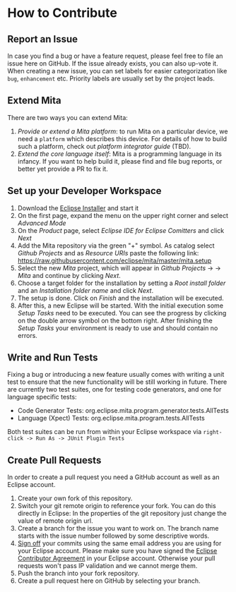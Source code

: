 # How to Contribute

## Report an Issue
In case you find a bug or have a feature request, please feel free to file an issue here on GitHub. If the issue already exists, you can also up-vote it. When creating a new issue, you can set labels for easier categorization like `bug`, `enhancement` etc. Priority labels are usually set by the project leads.

## Extend Mita
There are two ways you can extend Mita:

1. _Provide or extend a Mita platform_: to run Mita on a particular device, we need a `platform` which describes this device. For details of how to build such a platform, check out _platform integrator guide_ (TBD).
2. _Extend the core language itself_: Mita is a programming language in its infancy. If you want to help build it, please find and file bug reports, or better yet provide a PR to fix it.

## Set up your Developer Workspace
1. Download the <a href="https://wiki.eclipse.org/Eclipse_Oomph_Installer" target="_blank">Eclipse Installer</a> and start it
3. On the first page, expand the menu on the upper right corner and select *Advanced Mode*
4. On the *Product* page, select *Eclipse IDE for Eclipse Comitters* and click *Next*
5. Add the Mita repository via the green "+" symbol. As catalog select *Github Projects* and as *Resource URIs* paste the following link: https://raw.githubusercontent.com/eclipse/mita/master/mita.setup
6. Select the new *Mita* project, which will appear in *Github Projects* -> *<User>* -> *Mita* and continue by clicking *Next*.
7. Choose a target folder for the installation by setting a *Root install folder* and an *Installation folder name* and click *Next*.
8. The setup is done. Click on *Finish* and the installation will be executed.
9. After this, a new Eclipse will be started. With the initial execution some *Setup Tasks* need to be executed. You can see the progress by clicking on the double arrow symbol on the bottom right. After finishing the *Setup Tasks* your environment is ready to use and should contain no errors.

## Write and Run Tests
Fixing a bug or introducing a new feature usually comes with writing a unit test to ensure that the new functionality will be still working in future. There are currently two test suites, one for testing code generators, and one for language specific tests:
* Code Generator Tests: org.eclipse.mita.program.generator.tests.AllTests
* Language (Xpect) Tests: org.eclipse.mita.program.tests.AllTests

Both test suites can be run from within your Eclipse workspace via `right-click -> Run As -> JUnit Plugin Tests`

## Create Pull Requests
In order to create a pull request you need a GitHub account as well as an Eclipse account.
1. Create your own fork of this repository.
2. Switch your git remote origin to reference your fork. You can do this directly in Eclipse: In the properties of the git repository just change the value of remote origin url.
3. Create a branch for the issue you want to work on. The branch name starts with the issue number followed by some descriptive words.
4. [Sign off](https://git-scm.com/docs/git-commit#git-commit--s) your commits using the same email address you are using for your Eclipse account. Please make sure you have signed the [Eclipse Contributor Agreement](https://www.eclipse.org/legal/ECA.php) in your Eclipse account. Otherwise your pull requests won't pass IP validation and we cannot merge them.
5. Push the branch into your fork repository.
6. Create a pull request here on GitHub by selecting your branch.
